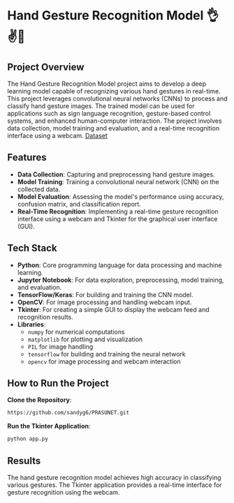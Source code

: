 # Hand Gesture Recognition Model 👌✌️🤚

## Project Overview

The Hand Gesture Recognition Model project aims to develop a deep learning model capable of recognizing various hand gestures in real-time. This project leverages convolutional neural networks (CNNs) to process and classify hand gesture images. The trained model can be used for applications such as sign language recognition, gesture-based control systems, and enhanced human-computer interaction. The project involves data collection, model training and evaluation, and a real-time recognition interface using a webcam.
[Dataset](https://www.kaggle.com/gti-upm/leapgestrecog)

## Features

- **Data Collection**: Capturing and preprocessing hand gesture images.
- **Model Training**: Training a convolutional neural network (CNN) on the collected data.
- **Model Evaluation**: Assessing the model's performance using accuracy, confusion matrix, and classification report.
- **Real-Time Recognition**: Implementing a real-time gesture recognition interface using a webcam and Tkinter for the graphical user interface (GUI).

## Tech Stack

- **Python**: Core programming language for data processing and machine learning.
- **Jupyter Notebook**: For data exploration, preprocessing, model training, and evaluation.
- **TensorFlow/Keras**: For building and training the CNN model.
- **OpenCV**: For image processing and handling webcam input.
- **Tkinter**: For creating a simple GUI to display the webcam feed and recognition results.
- **Libraries**:
  - `numpy` for numerical computations
  - `matplotlib` for plotting and visualization
  - `PIL` for image handling
  - `tensorflow` for building and training the neural network
  - `opencv` for image processing and webcam interaction

## How to Run the Project

 **Clone the Repository**:
 
   ```bash
   https://github.com/sandyg6/PRASUNET.git
   ```

 **Run the Tkinter Application**:

  ```bash
  python app.py
  ```

## Results

The hand gesture recognition model achieves high accuracy in classifying various gestures. The Tkinter application provides a real-time interface for gesture recognition using the webcam.

